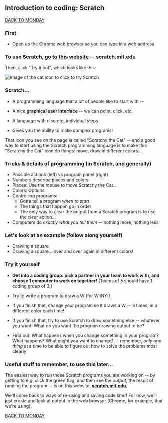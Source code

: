 ## Introduction to coding: Scratch

[BACK TO MONDAY](https://witny-summer-guild-2018.github.io/monday)

### First

* Open up the Chrome web browser so you can type in a web address

### To use Scratch, [go to this website](http://scratch.mit.edu) -- **scratch.mit.edu**

Then, click "Try it out", which looks like this:

![Image of the cat icon to click to try Scratch](https://www.dropbox.com/s/ocoebwlol3aqtpj/Screenshot%202018-06-12%2012.19.03.png)

### Scratch...

- A programming language that a lot of people like to start with --

- A nice **graphical user interface** -- we can point, click, etc.

- A language with discrete, individual steps.

- Gives you the ability to make complex programs!

That icon you see on the page is called "Scratchy the Cat" -- and a good way to start using the Scratch programming language is to make this "Scratchy the Cat" icon do things: move, draw in different colors...

### Tricks & details of programming (in Scratch, and generally)

* Possible actions (left) vs program panel (right)
* Numbers describe places and colors
* Places: Use the mouse to move Scratchy the Cat...
* Colors: Options
* Controlling programs:
  * Gotta tell a program *when to start*
  * The things that happen go in order
  * The only way to clear the output from a Scratch program is to use the *clear* action...
* Computers do *exactly what you tell them* -- nothing more, nothing less


### Let's look at an example (follow along yourself)

* Drawing a square
* Drawing a square... over and over again in different colors!

### Try it yourself

* **Get into a coding group: pick a partner in your team to work with, and choose 1 computer to work on together!** (Teams of 5 should have 1 coding group of 3.)

* Try to write a program to draw a W (for WitNY!).

* If you finish that, change your program so it draws a W -- 3 times, in a different color each time!

* If you finish that, try to use Scratch to draw something else -- whatever you want! What do you want the program drawing output to be?

* Find out: What happens when you change something in your program? What happens? What might you want to change? -- remember, *only one thing* at a time to be able to figure out how to solve the problems most clearly

### Useful stuff to remember, to use this later...

The easiest way to *run* these Scratch programs you are working on -- by getting to e.g. click the green flag, and then see the *output*, the result of running the program -- is on this website, **[scratch.mit.edu](http://scratch.mit.edu)**.

We'll come back to ways of re-using and saving code later! For now, we'll just create and look at output in the web browser (Chrome, for example, that we're using).

[BACK TO MONDAY](https://witny-summer-guild-2018.github.io/monday)
